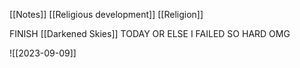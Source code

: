 [[Notes]]
[[Religious development]]
[[Religion]]

FINISH [[Darkened Skies]] TODAY OR ELSE
I FAILED SO HARD OMG

![[2023-09-09]]